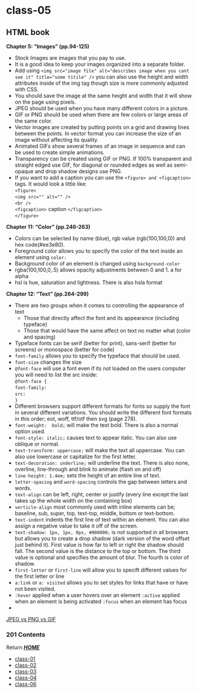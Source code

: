 # class-05

## HTML book

**Chapter 5: “Images” (pp.94-125)**   
* Stock Images are images that you pay to use.
* It is a good idea to keep your images organized into a separate folder.
* Add using `<img src="image file" alt="describes image when you cant see it" title="some titile" />` you can also use the height and width attributes inside of the img tag though size is more commonly adjusted with CSS. 
* You should save the image at the same height and width that it will show on the page using pixels.
* JPEG should be used when you have many different colors in a picture.
* GIF or PNG should be used when there are few colors or large areas of the same color.
* Vector images are created by putting points on a grid and drawing lines between the points. In vector format you can increase the size of an image without affecting its quality. 
* Animated GIFs show several frames of an image in sequence and can be used to create simple animations.
* Transparency can be created using GIF or PNG. If 100% transparent and straight edged use GIF, for diagonal or rounded edges as well as semi-opaque and drop shadow designs use PNG.
* If you want to add a caption you can use the `<figure> and <figcaption>` tags. It would look a little like:   
`<figure>`   
`<img src="" alt="" />`   
`<br />`   
`<figcaption>` caption `</figcaption>`   
`</figure>`

**Chapter 11: “Color” (pp.246-263)**
* Colors can be selected by name (blue), rgb value (rgb(100,100,0)) and hex code(#ee3e80). 
* Foreground color allows you to specify the color of the text inside an element using `color:`
* Background color of an element is changed using `background-color`
* rgba(100,100,0,.5) allows opacity adjustments between 0 and 1. a for alpha
* hsl is hue, saturation and lightness. There is also hsla format


**Chapter 12: “Text” (pp.264-299)**
* There are two groups when it comes to controlling the appearance of text
  * Those that directly affect the font and its appearance (including typeface)
  * Those that would have the same affect on text no matter what (color and spacing)
* Typeface fonts can be serif (better for print), sans-serif (better for screens) or monospace (better for code)
* `font-family` allows you to specify the typeface that should be used. 
* `font-size` changes the size
* `@font-face` will use a font even if its not loaded on the users computer you will need to list the src inside:   
`@font-face {`   
`font-family:`   
`src:`   
`}`
* Different browsers support different formats for fonts so supply the font in several different variations. You should write the different font formats in this order; eot, woff, ttf/otf then svg (page 278).
* `font-weight:  bold;` will make the text bold. There is also a normal option used. 
* `font-style: italic;` causes text to appear italic. You can also use oblique or normal. 
* `text-transform: uppercase;` will make the text all uppercase. You can also use lowercase or capitalize for the first letter.
* `text-decoration: underline;` will underline the text. There is also none, overline, line-through and blink to animate (flash on and off)
* `line-height: 1.4em;` sets the height of an entire line of text. 
* `letter-spacing` and `word-spacing` controls the gap between letters and words.
* `text-align` can be left, right, center or justify (every line except the last takes up the whole width on the containing box)
* `verticle-align` most commonly used with inline elements can be; baseline, sub, super, top, text-top, middle, bottom or text-bottom. 
* `text-indent` indents the first line of text within an element. You can also assign a negative value to take it off of the screen. 
* `text-shadow: 1px, 1px, 0px, #000000;` is not supported in all browsers but allows you to create a drop shadow (dark version of the word offset just behind it). First value is how far to left or right the shadow should fall.  The second  value is the distance to the top or bottom. The third value is optional and specifies the amount of blur. The fourth is color of shadow.
* `first-letter` or `first-line` will allow you to specift different values for the first letter or line 
* `a:link` or `a: visited` allows you to set styles for links that have or have not been visited. 
* `:hover` applied when a user hovers over an element `:active` applied when an element is being activated `:focus` when an element has focus
* 


[JPEG vs PNG vs GIF](https://blog.imagekit.io/jpeg-vs-png-vs-gif-which-image-format-to-use-and-when-c8913ae3e01d)

### **201 Contents**
Return [**_HOME_**](https://DustinHall.github.io/reading-notes)
* [class-01](https://dustinhall.github.io/reading-notes/class-01)
* [class-02](http://dustinhall.github.io/reading-notes/class-02)
* [class-03](http://dustinhall.github.io/reading-notes/class-03)
* [class-04](http://dustinhall.github.io/reading-notes/class-04)
* [class-06](http://dustinhall.github.io/reading-notes/class-06)